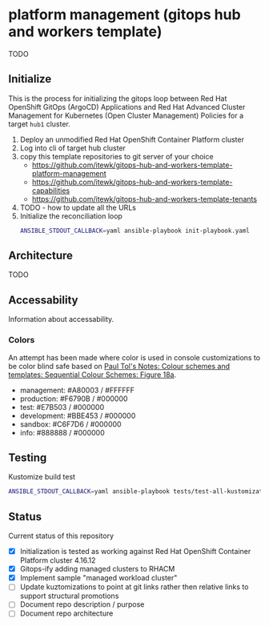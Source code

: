 # platform management (gitops hub and workers template)
TODO

## Initialize
This is the process for initializing the gitops loop between Red Hat OpenShift GitOps (ArgoCD) Applications and Red Hat Advanced Cluster Management for Kubernetes (Open Cluster Management) Policies for a target `hub1` cluster.

1. Deploy an unmodified Red Hat OpenShift Container Platform cluster
1. Log into cli of target hub cluster
1. copy this template repositories to git server of your choice
   * https://github.com/itewk/gitops-hub-and-workers-template-platform-management
   * https://github.com/itewk/gitops-hub-and-workers-template-capabilities
   * https://github.com/itewk/gitops-hub-and-workers-template-tenants
1. TODO - how to update all the URLs
1. Initialize the reconciliation loop
    ```sh
    ANSIBLE_STDOUT_CALLBACK=yaml ansible-playbook init-playbook.yaml
    ```

## Architecture
TODO

## Accessability
Information about accessability.

### Colors
An attempt has been made where color is used in console customizations to be color blind safe based on [Paul Tol's Notes: Colour schemes and templates: Sequential Colour Schemes: Figure 18a](https://personal.sron.nl/~pault/#sec:sequential).

* management: #A80003 / #FFFFFF
* production: #F6790B / #000000
* test: #E7B503 / #000000
* development: #BBE453 / #000000
* sandbox: #C6F7D6 / #000000
* info: #888888 / #000000

## Testing
Kustomize build test
```sh
ANSIBLE_STDOUT_CALLBACK=yaml ansible-playbook tests/test-all-kustomization-builds-playbook.yaml
```

## Status
Current status of this repository

- [x] Initialization is tested as working against Red Hat OpenShift Container Platform cluster 4.16.12
- [x] Gitops-ify adding managed clusters to RHACM
- [x] Implement sample "managed workload cluster"
- [ ] Update kuztomizations to point at git links rather then relative links to support structural promotions
- [ ] Document repo description / purpose
- [ ] Document repo architecture
